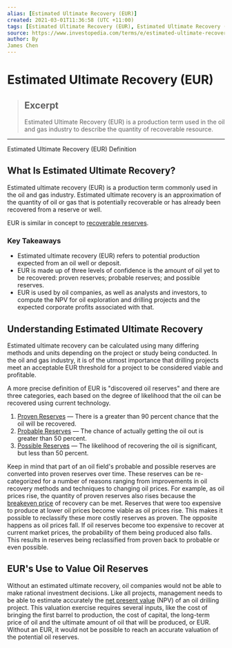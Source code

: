 ```yaml
---
alias: [Estimated Ultimate Recovery (EUR)]
created: 2021-03-01T11:36:58 (UTC +11:00)
tags: [Estimated Ultimate Recovery (EUR), Estimated Ultimate Recovery (EUR) Definition]
source: https://www.investopedia.com/terms/e/estimated-ultimate-recovery.asp
author: By
James Chen
---
```


# Estimated Ultimate Recovery (EUR)

> ## Excerpt
> Estimated Ultimate Recovery (EUR) is a production term used in the oil and gas industry to describe the quantity of recoverable resource.

---

Estimated Ultimate Recovery (EUR) Definition
## What Is Estimated Ultimate Recovery?

Estimated ultimate recovery (EUR) is a production term commonly used in the oil and gas industry. Estimated ultimate recovery is an approximation of the quantity of oil or gas that is potentially recoverable or has already been recovered from a reserve or well.

EUR is similar in concept to [recoverable reserves](https://www.investopedia.com/terms/r/recoverabel-reserve.asp).

### Key Takeaways

-   Estimated ultimate recovery (EUR) refers to potential production expected from an oil well or deposit.
-   EUR is made up of three levels of confidence is the amount of oil yet to be recovered: proven reserves; probable reserves; and possible reserves.
-   EUR is used by oil companies, as well as analysts and investors, to compute the NPV for oil exploration and drilling projects and the expected corporate profits associated with that.

## Understanding Estimated Ultimate Recovery

Estimated ultimate recovery can be calculated using many differing methods and units depending on the project or study being conducted. In the oil and gas industry, it is of the utmost importance that drilling projects meet an acceptable EUR threshold for a project to be considered viable and profitable.

A more precise definition of EUR is "discovered oil reserves" and there are three categories, each based on the degree of likelihood that the oil can be recovered using current technology.

1.  [Proven Reserves](https://www.investopedia.com/terms/p/proven-reserves.asp) — There is a greater than 90 percent chance that the oil will be recovered.
2.  [Probable Reserves](https://www.investopedia.com/terms/p/probable-reserves.asp) — The chance of actually getting the oil out is greater than 50 percent.
3.  [Possible Reserves](https://www.investopedia.com/terms/p/possible-reserves.asp) — The likelihood of recovering the oil is significant, but less than 50 percent.

Keep in mind that part of an oil field's probable and possible reserves are converted into proven reserves over time. These reserves can be re-categorized for a number of reasons ranging from improvements in oil recovery methods and techniques to changing oil prices. For example, as oil prices rise, the quantity of proven reserves also rises because the [breakeven price](https://www.investopedia.com/terms/b/breakeven-price.asp) of recovery can be met. Reserves that were too expensive to produce at lower oil prices become viable as oil prices rise. This makes it possible to reclassify these more costly reserves as proven. The opposite happens as oil prices fall. If oil reserves become too expensive to recover at current market prices, the probability of them being produced also falls. This results in reserves being reclassified from proven back to probable or even possible.

## EUR's Use to Value Oil Reserves

Without an estimated ultimate recovery, oil companies would not be able to make rational investment decisions. Like all projects, management needs to be able to estimate accurately the [net present value](https://www.investopedia.com/terms/n/npv.asp) (NPV) of an oil drilling project. This valuation exercise requires several inputs, like the cost of bringing the first barrel to production, the cost of capital, the long-term price of oil and the ultimate amount of oil that will be produced, or EUR. Without an EUR, it would not be possible to reach an accurate valuation of the potential oil reserves.

